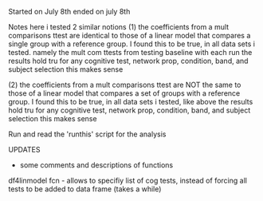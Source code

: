 Started on July 8th
ended on july 8th

Notes
here i tested 2 similar notions
(1) the coefficients from a mult comparisons ttest are identical to those of a linear model
that compares a single group with a reference group. 
    I found this to be true, in all data sets i tested. 
    namely the mult com ttests from testing baseline with each run 
    the results hold tru for any cognitive test, network prop, condition, band, and subject selection
    this makes sense

(2) the coefficients from a mult comparisons ttest are NOT the same to those of a linear model
that compares a set of groups with a reference group. 
    I found this to be true, in all data sets i tested, like above
    the results hold tru for any cognitive test, network prop, condition, band, and subject selection
    this makes sense

Run and read the 'runthis' script for the analysis


UPDATES
- some comments and descriptions of functions

df4linmodel fcn
    - allows to specifiy list of cog tests, instead of forcing all tests to be added to data frame (takes a while)

